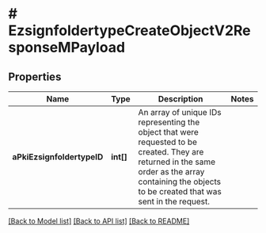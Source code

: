 # # EzsignfoldertypeCreateObjectV2ResponseMPayload

## Properties

Name | Type | Description | Notes
------------ | ------------- | ------------- | -------------
**aPkiEzsignfoldertypeID** | **int[]** | An array of unique IDs representing the object that were requested to be created.  They are returned in the same order as the array containing the objects to be created that was sent in the request. |

[[Back to Model list]](../../README.md#models) [[Back to API list]](../../README.md#endpoints) [[Back to README]](../../README.md)
